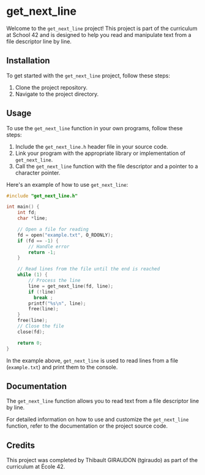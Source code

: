 # get_next_line

Welcome to the `get_next_line` project! This project is part of the curriculum at School 42 and is designed to help you read and manipulate text from a file descriptor line by line.

## Installation

To get started with the `get_next_line` project, follow these steps:

1. Clone the project repository.
2. Navigate to the project directory.

## Usage

To use the `get_next_line` function in your own programs, follow these steps:

1. Include the `get_next_line.h` header file in your source code.
2. Link your program with the appropriate library or implementation of `get_next_line`.
3. Call the `get_next_line` function with the file descriptor and a pointer to a character pointer.

Here's an example of how to use `get_next_line`:

```c
#include "get_next_line.h"

int main() {
    int fd;
    char *line;

    // Open a file for reading
    fd = open("example.txt", O_RDONLY);
    if (fd == -1) {
        // Handle error
        return -1;
    }

    // Read lines from the file until the end is reached
    while (1) {
        // Process the line
        line = get_next_line(fd, line);
        if (!line)
          break ;
        printf("%s\n", line);
        free(line);
    }
    free(line);
    // Close the file
    close(fd);

    return 0;
}
```

In the example above, `get_next_line` is used to read lines from a file (`example.txt`) and print them to the console.

## Documentation

The `get_next_line` function allows you to read text from a file descriptor line by line.

For detailed information on how to use and customize the `get_next_line` function, refer to the documentation or the project source code.

## Credits

This project was completed by Thibault GIRAUDON (tgiraudo) as part of the curriculum at École 42.
